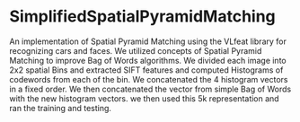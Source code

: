 # SimplifiedSpatialPyramidMatching
An implementation of Spatial Pyramid Matching using the VLfeat library for recognizing cars and faces.
We utilized concepts of Spatial Pyramid Matching to improve Bag of Words algorithms.
We divided each image into 2x2 spatial Bins and extracted SIFT features and computed Histograms of codewords from each of the bin.
We concatenated the 4 histogram vectors in a fixed order.
We then concatenated the vector from simple Bag of Words with the new histogram vectors.
we then used this 5k representation and ran the training and testing.
